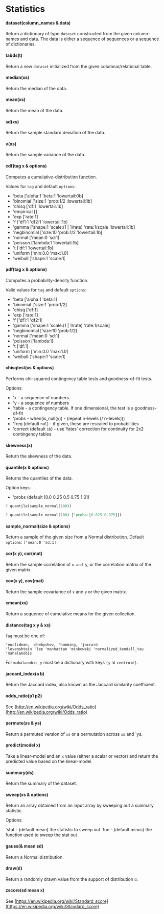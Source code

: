 # Statistics

#### dataset(column_names & data)

Return a dictionary of type `dataset` constructed from the given column-names and
data. The data is either a sequence of sequences or a sequence of dictionaries.

#### tabds(t)

Return a new `dataset` initialized from the given columnar/relational table.

#### median(xs)

Return the median of the data.

#### mean(xs)

Return the mean of the data.

#### sd(xs)

Return the sample standard deviation of the data.

#### v(xs)

Return the sample variance of the data.

#### cdf(tag x & options)

Computes a cumulative-distribution function.

Values for `tag` and default `options`:

 - 'beta ['alpha:1 'beta:1 'lowertail:0b]
 - 'binomial ['size:1 'prob:1/2 :lowertail:1b]
 - 'chisq ['df:1 'lowertail:1b]
 - 'empirical []
 - 'exp ['rate:1]
 - 'f ['df1:1 'df2:1 'lowertail:1b]
 - 'gamma ['shape:1 'scale:(1 | 1/rate) 'rate:1/scale 'lowertail:1b]
 - 'negbinomial ['size:10 'prob:1/2 'lowertail:1b]
 - 'normal ['mean:0 'sd:1]
 - 'poisson ['lambda:1 'lowertail:1b]
 - 't ['df:1 'lowertail:1b]
 - 'uniform ['min:0.0 'max:1.0]
 - 'weibull ['shape:1 'scale:1]
	    
#### pdf(tag x & options)

Computes a probability-density function.

Valid values for `tag` and default `options`:

 - 'beta ['alpha:1 'beta:1]
 - 'binomial ['size:1 'prob:1/2]
 - 'chisq ['df:1]
 - 'exp ['rate:1]
 - 'f ['df1:1 'df2:1]
 - 'gamma ['shape:1 'scale:(1 | 1/rate) 'rate:1/scale]
 - 'negbinomial ['size:10 'prob:1/2]
 - 'normal ['mean:0 'sd:1]
 - 'poisson ['lambda:1]
 - 't ['df:1]
 - 'uniform ['min:0.0 'max:1.0]
 - 'weibull ['shape:1 'scale:1]

#### chisqtest(xs & options)

Performs chi-squared contingency table tests and goodness-of-fit tests.

Options:

- 'x - a sequence of numbers.
- 'y - a sequence of numbers
- 'table - a contingency table. If one dimensional, the test is a goodness-of-fit
- 'probs - when(is_null(y)) - (repeat n-levels (/ n-levels)))
- 'freq (default `nul`) - if given, these are rescaled to probabilities
- 'correct (default `1b`) - use Yates' correction for continuity for 2x2 contingency tables
  
#### skewness(x)

Return the skewness of the data.

#### quantile(x & options)

Returns the quantiles of the data.

Option keys:

 - 'probs (default [0.0 0.25 0.5 0.75 1.0])

```rust
? quantile(sample_normal(100))

? quantile(sample_normal(100) ['probs:[0.025 0.975]])

```

#### sample_normal(size & options)

Return a sample of the given size from a Normal distribution.
Default `options`: `['mean:0 'sd:1]`

#### cor(x y), cor(mat)

Return the sample correlation of `x and `y, or the correlation
matrix of the given matrix.

#### cov(x y), cov(mat)

Return the sample covariance of `x` and `y` or the given matrix.

#### cmean(xs)

Return a sequence of cumulative means for the given collection.

#### distance(tag x y & xs)

`Tag` must be one of:

```
'euclidean, 'chebyshev, 'hamming, 'jaccard
'levenshtein 'lee 'manhattan 'minkowski 'normalized_kendall_tau
'mahalanobis
```
For `mahalanobis`, `y` must be a dictionary with keys `[y W centroid]`.

#### jaccard_index(a b)

Return the Jaccard index, also known as the Jaccard similarity coefficient.

#### odds_ratio(p1 p2)

See [http://en.wikipedia.org/wiki/Odds_ratio](http://en.wikipedia.org/wiki/Odds_ratio)

#### permute(xs & ys)

Return a permuted version of `xs` or a permutation across `xs` and `ys.

#### predict(model x)

Take a linear-model and an `x` value (either a scalar or vector)
and return the predicted value based on the linear-model.

#### summary(ds)

Return the summary of the dataset.

#### sweep(xs & options)

Return an array obtained from an input array by sweeping out a summary statistic.

Options:

'stat - (default mean) the statistic to sweep out
'fun - (default minus) the function used to sweep the stat out
      
#### gauss(& mean sd)

Return a Normal distribution.

#### draw(d)

Return a randomly drawn value from the support of distribution `d`.

#### zscore(sd mean x)

See [https://en.wikipedia.org/wiki/Standard_score](https://en.wikipedia.org/wiki/Standard_score)
